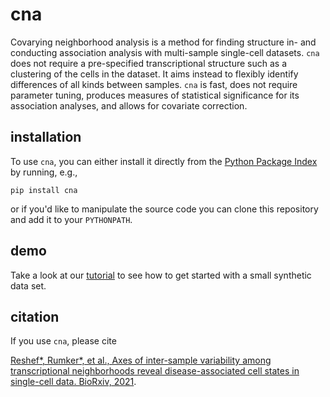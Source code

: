 # cna
Covarying neighborhood analysis is a method for finding structure in- and conducting association analysis with multi-sample single-cell datasets. `cna` does not require a pre-specified transcriptional structure such as a clustering of the cells in the dataset. It aims instead to flexibly identify differences of all kinds between samples. `cna` is fast, does not require parameter tuning, produces measures of statistical significance for its association analyses, and allows for covariate correction.

## installation
To use `cna`, you can either install it directly from the [Python Package Index](https://pypi.org/) by running, e.g.,

`pip install cna`

or if you'd like to manipulate the source code you can clone this repository and add it to your `PYTHONPATH`.

## demo
Take a look at our [tutorial](demo/demo.ipynb) to see how to get started with a small synthetic data set.

## citation
If you use `cna`, please cite

[Reshef*, Rumker*, et al., Axes of inter-sample variability among transcriptional neighborhoods reveal disease-associated cell states in single-cell data. BioRxiv, 2021](https://www.biorxiv.org/content/10.1101/2021.04.19.440534v1).
